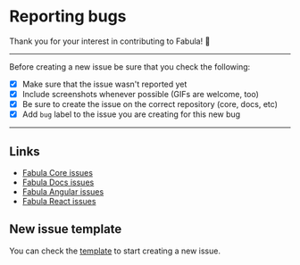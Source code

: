 # Reporting bugs

Thank you for your interest in contributing to Fabula! 💙

---

Before creating a new issue be sure that you check the following:

- [X] Make sure that the issue wasn't reported yet
- [X] Include screenshots whenever possible (GIFs are welcome, too)
- [X] Be sure to create the issue on the correct repository (core, docs, etc)
- [X] Add `bug` label to the issue you are creating for this new bug

---

## Links

- [Fabula Core issues](https://github.com/fabula-ui/core/issues)
- [Fabula Docs issues](https://github.com/fabula-ui/docs/issues)
- [Fabula Angular issues](https://github.com/fabula-ui/angular/issues)
- [Fabula React issues](https://github.com/fabula-ui/react/issues)

## New issue template

You can check the [template](https://github.com/fabula-ui/core/blob/master/.github/docs/en/NEW-ISSUE-TEMPLATE.md) to start creating a new issue.
